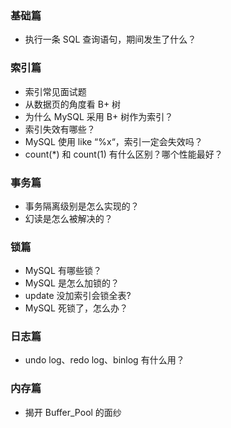 ### 基础篇
* 执行一条 SQL 查询语句，期间发生了什么？

### 索引篇
* 索引常见面试题
* 从数据页的角度看 B+ 树
* 为什么 MySQL 采用 B+ 树作为索引？
* 索引失效有哪些？
* MySQL 使用 like “%x“，索引一定会失效吗？
* count(*) 和 count(1) 有什么区别？哪个性能最好？

### 事务篇
* 事务隔离级别是怎么实现的？
* 幻读是怎么被解决的？

### 锁篇
* MySQL 有哪些锁？
* MySQL 是怎么加锁的？
* update 没加索引会锁全表?
* MySQL 死锁了，怎么办？

### 日志篇
* undo log、redo log、binlog 有什么用？

### 内存篇
* 揭开 Buffer_Pool 的面纱